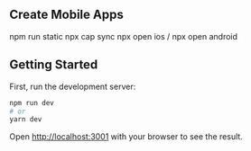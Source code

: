 ## Create Mobile Apps
npm run static
npx cap sync
npx open ios / npx open android

## Getting Started
First, run the development server:
 
```bash
npm run dev
# or
yarn dev
```

Open [http://localhost:3001](http://localhost:3001) with your browser to see the result.


